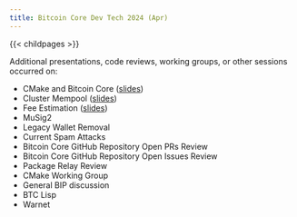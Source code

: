 ```yaml
---
title: Bitcoin Core Dev Tech 2024 (Apr)
---
```


{{< childpages >}}

Additional presentations, code reviews, working groups, or other sessions
occurred on:

- CMake and Bitcoin Core ([slides](files/2024-04-Building-Bitcoin-Core-with-CMake-CoreDev-Berlin.pdf))
- Cluster Mempool ([slides](https://delvingbitcoin.org/t/research-into-the-effects-of-a-cluster-size-limited-mempool-in-2023/794))
- Fee Estimation ([slides](https://github.com/josibake/bitcoin-notes/blob/main/presentations/EstimatingFeeEstimation.md))
- MuSig2
- Legacy Wallet Removal
- Current Spam Attacks
- Bitcoin Core GitHub Repository Open PRs Review
- Bitcoin Core GitHub Repository Open Issues Review
- Package Relay Review
- CMake Working Group
- General BIP discussion
- BTC Lisp
- Warnet
